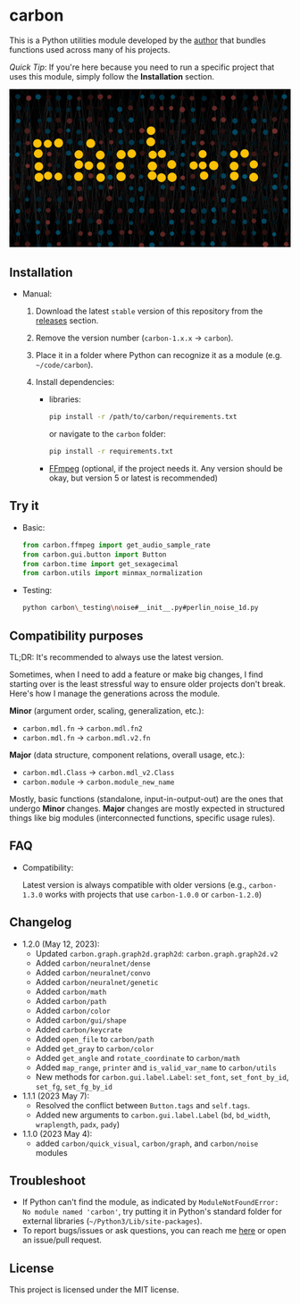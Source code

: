# carbon

This is a Python utilities module developed by the [author](https://nvfp.github.io) that bundles functions used across many of his projects.

*Quick Tip*: If you're here because you need to run a specific project that uses this module, simply follow the **Installation** section.

![carbon's banner](_archive/20230515-banner-640.jpg)


## Installation

- Manual:

    1. Download the latest `stable` version of this repository from the [releases](https://github.com/nvfp/carbon/releases) section.
    2. Remove the version number (`carbon-1.x.x` -> `carbon`).
    3. Place it in a folder where Python can recognize it as a module (e.g. `~/code/carbon`).
    4. Install dependencies:

        - libraries:

            ```sh
            pip install -r /path/to/carbon/requirements.txt
            ```

            or navigate to the `carbon` folder:

            ```sh
            pip install -r requirements.txt
            ```
        - [FFmpeg](https://ffmpeg.org/download.html) (optional, if the project needs it. Any version should be okay, but version 5 or latest is recommended)


## Try it

- Basic:

    ```python
    from carbon.ffmpeg import get_audio_sample_rate
    from carbon.gui.button import Button
    from carbon.time import get_sexagecimal
    from carbon.utils import minmax_normalization
    ```
- Testing:
    ```sh
    python carbon\_testing\noise#__init__.py#perlin_noise_1d.py
    ```


## Compatibility purposes

TL;DR: It's recommended to always use the latest version.

Sometimes, when I need to add a feature or make big changes, I find starting over is the least stressful way to ensure older projects don't break. Here's how I manage the generations across the module.

**Minor** (argument order, scaling, generalization, etc.):
- `carbon.mdl.fn` -> `carbon.mdl.fn2`
- `carbon.mdl.fn` -> `carbon.mdl.v2.fn`

**Major** (data structure, component relations, overall usage, etc.):
- `carbon.mdl.Class` -> `carbon.mdl_v2.Class`
- `carbon.module` -> `carbon.module_new_name`

Mostly, basic functions (standalone, input-in-output-out) are the ones that undergo **Minor** changes. **Major** changes are mostly expected in structured things like big modules (interconnected functions, specific usage rules).


## FAQ

- Compatibility:

    Latest version is always compatible with older versions (e.g., `carbon-1.3.0` works with projects that use `carbon-1.0.0` or `carbon-1.2.0`)


## Changelog

- 1.2.0 (May 12, 2023):
    - Updated `carbon.graph.graph2d.graph2d`: `carbon.graph.graph2d.v2`
    - Added `carbon/neuralnet/dense`
    - Added `carbon/neuralnet/convo`
    - Added `carbon/neuralnet/genetic`
    - Added `carbon/math`
    - Added `carbon/path`
    - Added `carbon/color`
    - Added `carbon/gui/shape`
    - Added `carbon/keycrate`
    - Added `open_file` to `carbon/path`
    - Added `get_gray` to `carbon/color`
    - Added `get_angle` and `rotate_coordinate` to `carbon/math`
    - Added `map_range`, `printer` and `is_valid_var_name` to `carbon/utils`
    - New methods for `carbon.gui.label.Label`: `set_font`, `set_font_by_id`, `set_fg`, `set_fg_by_id`
- 1.1.1 (2023 May 7):
    - Resolved the conflict between `Button.tags` and `self.tags`.
    - Added new arguments to `carbon.gui.label.Label` (`bd`, `bd_width`, `wraplength`, `padx`, `pady`)
- 1.1.0 (2023 May 4):
    - added `carbon/quick_visual`, `carbon/graph`, and `carbon/noise` modules


## Troubleshoot

- If Python can't find the module, as indicated by `ModuleNotFoundError: No module named 'carbon'`, try putting it in Python's standard folder for external libraries (`~/Python3/Lib/site-packages`).
- To report bugs/issues or ask questions, you can reach me [here](https://nvfp.github.io/contact) or open an issue/pull request.


## License

This project is licensed under the MIT license.